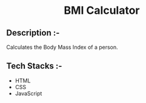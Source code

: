 # <p align="center">BMI Calculator</p>

## Description :-

Calculates the Body Mass Index of a person.

## Tech Stacks :-

- HTML
- CSS
- JavaScript


